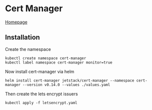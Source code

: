 # Cert Manager

[Homepage](https://cert-manager.io/)

## Installation

Create the namespace

``` shell
kubectl create namespace cert-manager
kubectl label namespace cert-manager monitor=true
```

Now install cert-manager via helm

``` shell
helm install cert-manager jetstack/cert-manager --namespace cert-manager --version v0.14.0 --values ./values.yaml
```

Then create the lets encrypt issuers

``` shell
kubectl apply -f letsencrypt.yaml
```
